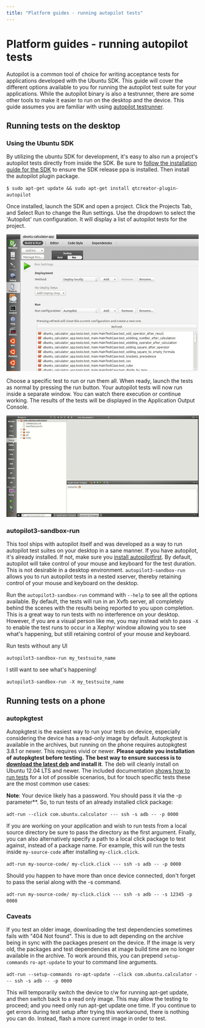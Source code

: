 ```yaml
---
title: "Platform guides - running autopilot tests"
---
```


# Platform guides - running autopilot tests


Autopilot is a common tool of choice for writing acceptance tests for
applications developed with the Ubuntu SDK. This guide will cover the
different options available to you for running the autopilot test suite for
your applications. While the autopilot binary is also a testrunner, there are
some other tools to make it easier to run on the desktop and the device. This
guide assumes you are familiar with using [autopilot testrunner](../../apps/api-autopilot-current/guides-running_ap.md).

## Running tests on the desktop

### Using the Ubuntu SDK

By utilizing the ubuntu SDK for development, it's easy to also run a project's
autopilot tests directly from inside the SDK. Be sure to [follow the installation guide for the SDK](../sdk/installing-the-sdk.md) to
ensure the SDK release ppa is installed. Then install the autopilot plugin
package.

`$ sudo apt-get update && sudo apt-get install qtcreator-plugin-autopilot`

Once installed, launch the SDK and open a project. Click the Projects Tab, and
Select Run to change the Run settings. Use the dropdown to select the
'Autopilot' run configuration. It will display a list of autopilot tests for
the project.

![](../../../media/Selection_008.jpg)

Choose a specific test to run or run them all. When ready, launch the tests as
normal by pressing the run button. Your autopilot tests will now run inside a
separate window. You can watch there execution or continue working. The
results of the tests will be displayed in the Application Output Console.

![](../../../media/platform-run-autopilot-trim.gif)

### autopilot3-sandbox-run

This tool ships with autopilot itself and was developed as a way to run
autopilot test suites on your desktop in a sane manner. If you have autopilot,
it's already installed. If not, make sure you [install autopilotfirst](../../apps/api-autopilot-current/guides-installation.md). By default, autopilot will take control of your mouse and
keyboard for the test duration. This is not desirable in a desktop
environment. `autopilot3-sandbox-run` allows you to run autopilot tests in a
nested xserver, thereby retaining control of your mouse and keyboard on the
desktop.

Run the `autopilot3-sandbox-run` command with `--help` to see all the options
available. By default, the tests will run in an Xvfb server, all completely
behind the scenes with the results being reported to you upon completion. This
is a great way to run tests with no interference on your desktop. However, if
you are a visual person like me, you may instead wish to pass `-X` to enable the
test runs to occur in a Xephyr window allowing you to see what's happening,
but still retaining control of your mouse and keyboard.

Run tests without any UI

`autopilot3-sandbox-run my_testsuite_name`

I still want to see what's happening!

`autopilot3-sandbox-run -X my_testsuite_name`

## Running tests on a phone

### autopkgtest

Autopkgtest is the easiest way to run your tests on device, especially
considering the device has a read-only image by default. Autopkgtest is
available in the archives, but running on the phone requires autopkgtest 3.8.1
or newer. This requires vivid or newer. **Please update you installation of
autopkgtest before testing.** **The best way to ensure success is to [download the latest deb](https://packages.debian.org/sid/all/autopkgtest/download) and
install it**. The deb will cleanly install on Ubuntu 12.04 LTS and newer. The
included documentation [shows how to run tests](https://people.debian.org/~mpitt/autopkgtest/README.running-tests.html)
for a lot of possible scenarios, but for touch specific tests these are the
most common use cases:

**Note**: Your device likely has a password. You should pass it via the -p parameter**. So, to run tests of an already installed click package:

`adt-run --click com.ubuntu.calculator --- ssh -s adb -- -p 0000`

If you are working on your application and wish to run tests from a local
source directory be sure to pass the directory as the first argument. Finally,
you can also alternatively specify a path to a local click package to test
against, instead of a package name. For example, this will run the tests
inside `my-source-code` after installing `my-click.click`.

`adt-run my-source-code/ my-click.click --- ssh -s adb -- -p 0000`

Should you happen to have more than once device connected, don't forget to
pass the serial along with the -s command.

`adt-run my-source-code/ my-click.click --- ssh -s adb -- -s 12345 -p 0000`

### Caveats

If you test an older image, downloading the test dependencies sometimes fails
with "404 Not found". This is due to adt depending on the archive being in
sync with the packages present on the device. If the image is very old, the
packages and test dependencies at image build time are no longer available in
the archive. To work around this, you can prepend `setup-commands` `ro-apt-update`
to your to command line arguments.

`adt-run --setup-commands ro-apt-update --click com.ubuntu.calculator --- ssh -s adb -- -p 0000`

This will temporarily switch the device to r/w for running apt-get update, and
then switch back to a read only image. This may allow the testing to proceed;
and you need only run apt-get update one time. If you continue to get errors
during test setup after trying this workaround, there is nothing you can do.
Instead, flash a more current image in order to test.
